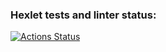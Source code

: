 ### Hexlet tests and linter status:
[![Actions Status](https://github.com/egormiron/frontend-project-lvl2/workflows/hexlet-check/badge.svg)](https://github.com/egormiron/frontend-project-lvl2/actions)